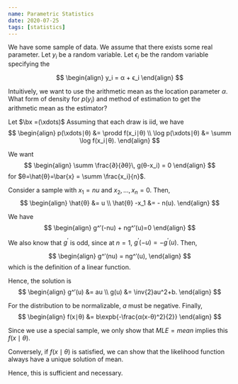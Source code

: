 ```yaml
---
name: Parametric Statistics
date: 2020-07-25
tags: [statistics]
---
```


We have some sample of data. We assume that there exists some real parameter. Let $y_i$ be a random variable. Let $ϵ_i$ be the random variable specifying the

$$
\begin{align}
  y_i = α + ϵ_i
\end{align}
$$

Intuitively, we want to use the arithmetic mean as the location parameter $α$. What form of density for $p(y_i)$ and method of estimation to get the arithmetic mean as the estimator?

Let $\bx =(\xdots)$ Assuming that each draw is iid, we have
$$
\begin{align}
  p(\xdots∣θ) &= \prodd f(x_i∣θ) \\
  \log p(\xdots∣θ) &= \summ \log f(x_i∣θ).
\end{align}
$$

We want
$$
\begin{align}
  \summ \frac{∂}{∂θ}\, g(θ-x_i) = 0
\end{align}
$$
for $θ=\hat{θ}=\bar{x} = \summ \frac{x_i}{n}$.

Consider a sample with $x_1=nu$ and $x_2,\dots,x_n=0$. Then,
$$
\begin{align}
  \hat{θ} &= u \\
  \hat{θ} -x_1 &= - n(u).
\end{align}
$$

We have
$$
\begin{align}
  g^′(-nu) + ng^′(u)=0
\end{align}
$$

We also know that $g^′$ is odd, since
at $n=1$, $g^′(-u) = -g^′(u)$. Then,

$$
\begin{align}
  g^′(nu) = ng^′(u),
\end{align}
$$
which is the definition of a linear function.

Hence, the solution is
$$
\begin{align}
  g^′(u) &= au \\
  g(u) &= \inv{2}au^2+b.
\end{align}
$$

For the distribution to be normalizable, $a$ must be negative. Finally,
$$
\begin{align}
  f(x∣θ) &= b\expb{-\frac{α(x-θ)^2}{2}}
\end{align}
$$

Since we use a special sample, we only show that $MLE=mean$ implies this $f(x\mid\theta)$.

Conversely, if $f(x\mid\theta)$ is satisfied, we can show that the likelihood function always have a unique solution of mean.

Hence, this is sufficient and necessary.
